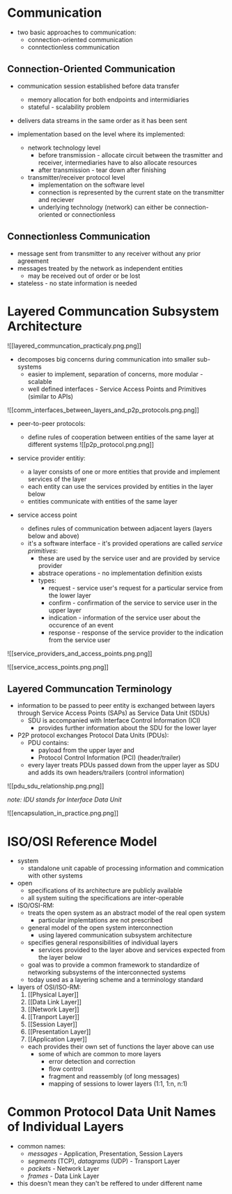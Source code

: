# Communication
- two basic approaches to communication:
	- connection-oriented communication
	- conntectionless communication

## Connection-Oriented Communication
- communication session established before data transfer
	- memory allocation for both endpoints and intermidiaries
	- stateful - scalability problem
- delivers data streams in the same order as it has been sent

- implementation based on the level where its implemented:
	- network technology level
		- before transmission - allocate circuit between the trasmitter and receiver, intermediaries have to also allocate resources
		- after transmission - tear down after finishing
	- transmitter/receiver protocol level
		-  implementation on the software level
		- connection is represented by the current state on the transmitter and reciever
		- underlying technology (network) can either be connection-oriented or connectionless


## Connectionless Communication
- message sent from transmitter to any receiver without any prior agreement
- messages treated by the network as independent entities
	- may be received out of order or be lost
- stateless - no state information is needed


# Layered Communcation Subsystem Architecture

![[layered_communcation_practicaly.png.png]]

- decomposes big concerns during communication into smaller sub-systems
	- easier to implement, separation of concerns, more modular - scalable
	- well defined interfaces - Service Access Points and Primitives (similar to APIs) 

![[comm_interfaces_between_layers_and_p2p_protocols.png.png]]

- peer-to-peer protocols:
	- define rules of cooperation between entities of the same layer at different systems
	![[p2p_protocol.png.png]]

- service provider entitiy:
	- a layer consists of one or more entities that provide and implement services of the layer
	- each entity can use the services provided by entities in the layer below
	- entities communicate with entities of the same layer

- service access point
	- defines rules of communication between adjacent layers (layers below and above)
	- it's a software interface - it's provided operations are called *service primitives*:
		- these are used by the service user and are provided by service provider
		- abstrace operations - no implementation definition exists
		- types:
			- request - service user's request for a particular service from the lower layer
			- confirm - confirmation of the service to service user in the upper layer
			- indication - information of the service user about the occurence of an event
			- response - response of the service provider to the indication from the service user

![[service_providers_and_access_points.png.png]]

![[service_access_points.png.png]]


## Layered Communcation Terminology
- information to be passed to peer entity is exchanged between layers through Service Access Points (SAPs) as Service Data Unit (SDUs)
	- SDU is accompanied with Interface Control Information (ICI)
		- provides further information about the SDU for the lower layer
- P2P protocol exchanges Protocol Data Units (PDUs):
	- PDU contains:
		- payload from the upper layer and 
		- Protocol Control Information (PCI) (header/trailer)
	- every layer treats PDUs passed down from the upper layer as SDU and adds its own headers/trailers (control information)

![[pdu_sdu_relationship.png.png]]

*note: IDU stands for Interface Data Unit*

![[encapsulation_in_practice.png.png]]

# ISO/OSI Reference Model
- system 
	- standalone unit capable of processing information and commication with other systems
- open 
	- specifications of its architecture are publicly available
	- all system suiting the specifications are inter-operable
- ISO/OSI-RM: 
	- treats the open system as an abstract model of the real open system
		- particular implemtations are not prescribed
	- general model of the open system interconnection
		- using layered communication subsystem architecture
	- specifies general responsibilities of individual layers
		- services provided to the layer above and services expected from the layer below
	- goal was to provide a common framework to standardize of networking subsystems of the interconnected systems
	- today used as a layering scheme and a terminology standard
- layers of OSI/ISO-RM:
	1) [[Physical Layer]]
	2) [[Data Link Layer]]
	3) [[Network Layer]]
	4) [[Tranport Layer]]
	5) [[Session Layer]]
	6) [[Presentation Layer]]
	7) [[Application Layer]]
	- each provides their own set of functions the layer above can use
		- some of which are common to more layers
			- error detection and correction
			- flow control
			- fragment and reassembly (of long messages)
			- mapping of sessions to lower layers (1:1, 1:n, n:1)







# Common Protocol Data Unit Names of Individual Layers
- common names:
	- *messages* - Application, Presentation, Session Layers 
	- *segments* (TCP), *datagrams* (UDP) - Transport Layer
	- *packets* - Network Layer
	- *frames* - Data Link Layer
- this doesn't mean they can't be reffered to under different name


